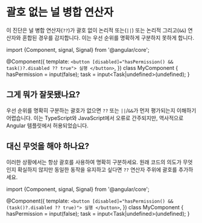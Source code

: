 # 괄호 없는 널 병합 연산자

이 진단은 널 병합 연산자(`??`)가 괄호 없이 논리적 또는(`||`) 또는 논리적 그리고(`&&`) 연산자와 혼합된 경우를 감지합니다. 이는 우선 순위를 명확하게 구분하지 못하게 합니다.

<docs-code language="typescript">

import {Component, signal, Signal} from '@angular/core';

@Component({
  template: `
    <button [disabled]="hasPermission() && task()?.disabled ?? true">
      실행
    </button>
  `,
})
class MyComponent {
  hasPermission = input(false);
  task = input<Task|undefined>(undefined);
}

</docs-code>

## 그게 뭐가 잘못됐나요?

우선 순위를 명확히 구분하는 괄호가 없으면 `??` 또는 `||`/`&&`가 먼저 평가되는지 이해하기 어렵습니다. 이는 TypeScript와 JavaScript에서 오류로 간주되지만, 역사적으로 Angular 템플릿에서 허용되었습니다.

## 대신 무엇을 해야 하나요?

이러한 상황에서는 항상 괄호를 사용하여 명확히 구분하세요. 원래 코드의 의도가 무엇인지 확실하지 않지만 동일한 동작을 유지하고 싶다면 `??` 연산자 주위에 괄호를 추가하세요.

<docs-code language="typescript">

import {Component, signal, Signal} from '@angular/core';

@Component({
  template: `
    <button [disabled]="hasPermission() && (task()?.disabled ?? true)">
      실행
    </button>
  `,
})
class MyComponent {
  hasPermission = input(false);
  task = input<Task|undefined>(undefined);
}

</docs-code>